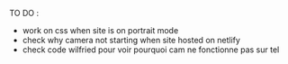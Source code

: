 TO DO :
- work on css when site is on portrait mode
- check why camera not starting when site hosted on netlify
- check code wilfried pour voir pourquoi cam ne fonctionne pas sur tel